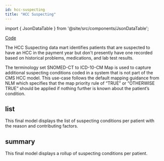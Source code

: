```yaml
---
id: hcc-suspecting
title: "HCC Suspecting"
---
```


import { JsonDataTable } from '@site/src/components/JsonDataTable';

[Code](https://github.com/tuva-health/tuva/tree/main/models/hcc_suspecting)

The HCC Suspecting data mart identifies patients that are suspected to have an HCC in the payment year but don't presently have one recorded based on historical problems, medications, and lab test results.

The terminology set SNOMED-CT to ICD-10-CM Map is used to capture additional 
suspecting conditions coded in a system that is not part of the CMS HCC model. 
This use-case follows the default mapping guidance from NLM which specifies 
that the map priority rule of “TRUE” or “OTHERWISE TRUE” should be applied if 
nothing further is known about the patient’s condition.

## list

This final model displays the list of suspecting conditions per patient with 
the reason and contributing factors.

<JsonDataTable  jsonPath="nodes.model\.the_tuva_project\.hcc_suspecting__list.columns" />

## summary

This final model displays a rollup of suspecting conditions per patient.

<JsonDataTable  jsonPath="nodes.model\.the_tuva_project\.hcc_suspecting__summary.columns" />

